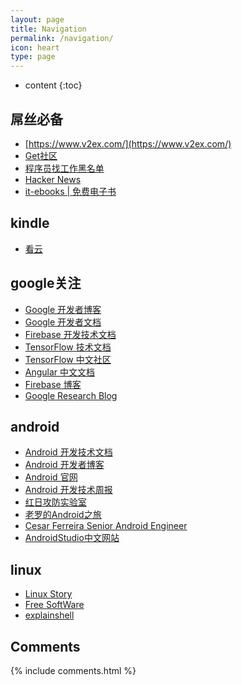 ```yaml
---
layout: page
title: Navigation
permalink: /navigation/
icon: heart
type: page
---
```


* content
{:toc}

## 屌丝必备
* [https://www.v2ex.com/](https://www.v2ex.com/)
* [Get社区](http://get.ftqq.com/?c=card)
* [程序员找工作黑名单](http://coder.shengxinjing.cn/)
* [Hacker News](https://news.ycombinator.com/)
* [it-ebooks | 免费电子书](http://it-ebooks.info/)

## kindle
* [看云](https://www.kancloud.cn/explore)

## google关注
*  [Google 开发者博客](http://developers.googleblog.cn/)
*  [Google 开发者文档](https://developers.google.cn//)
*  [Firebase 开发技术文档](https://firebase.google.cn/)
*  [TensorFlow 技术文档](https://tensorflow.google.cn/)
*  [TensorFlow 中文社区](https://www.tensorflowers.cn/)
*  [Angular 中文文档](https://angular.cn/)
*  [Firebase 博客](https://firebase.googleblog.com/)
*  [Google Research Blog](https://research.googleblog.com/)

## android
* [Android 开发技术文档](https://developer.android.google.cn/)
* [Android 开发者博客](https://android-developers.googleblog.com/)
* [Android 官网](https://developer.android.com/studio/index.html)
* [Android 开发技术周报](https://www.androidweekly.cn/)
* [红日攻防实验室](http://sec-redclub.com/archives/439/)
* [老罗的Android之旅](https://blog.csdn.net/luoshengyang)
* [Cesar Ferreira Senior Android Engineer](http://cesarferreira.com/)
* [AndroidStudio中文网站](http://www.android-studio.org/)

## linux
* [Linux Story](https://linuxstory.org/)
* [Free SoftWare](https://shop.fsf.org/)
* [explainshell](https://explainshell.com/)

## Comments

{% include comments.html %}

